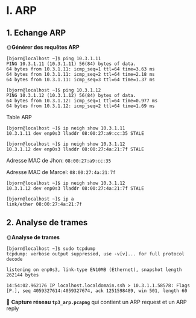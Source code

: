 # I. ARP

## 1. Echange ARP

🌞**Générer des requêtes ARP**
```
[bjorn@localhost ~]$ ping 10.3.1.11
PING 10.3.1.11 (10.3.1.11) 56(84) bytes of data.
64 bytes from 10.3.1.11: icmp_seq=1 ttl=64 time=3.63 ms
64 bytes from 10.3.1.11: icmp_seq=2 ttl=64 time=2.18 ms
64 bytes from 10.3.1.11: icmp_seq=3 ttl=64 time=1.37 ms
```
```
[bjorn@localhost ~]$ ping 10.3.1.12
PING 10.3.1.12 (10.3.1.12) 56(84) bytes of data.
64 bytes from 10.3.1.12: icmp_seq=1 ttl=64 time=0.977 ms
64 bytes from 10.3.1.12: icmp_seq=2 ttl=64 time=1.69 ms
```
Table ARP
```
[bjorn@localhost ~]$ ip neigh show 10.3.1.11
10.3.1.11 dev enp0s3 lladdr 08:00:27:a9:cc:35 STALE
```
```
[bjorn@localhost ~]$ ip neigh show 10.3.1.12
10.3.1.12 dev enp0s3 lladdr 08:00:27:4a:21:7f STALE
```
Adresse MAC de Jhon: ```08:00:27:a9:cc:35```

Adresse MAC de Marcel: ```08:00:27:4a:21:7f```
```
[bjorn@localhost ~]$ ip neigh show 10.3.1.12
10.3.1.12 dev enp0s3 lladdr 08:00:27:4a:21:7f STALE
```
```
[bjorn@localhost ~]$ ip a
link/ether 08:00:27:4a:21:7f
```
## 2. Analyse de trames

🌞**Analyse de trames**
```
[bjorn@localhost ~]$ sudo tcpdump
tcpdump: verbose output suppressed, use -v[v]... for full protocol decode

listening on enp0s3, link-type EN10MB (Ethernet), snapshot length 262144 bytes

14:54:02.962176 IP localhost.localdomain.ssh > 10.3.1.1.58578: Flags [P.], seq 4059327614:4059327674, ack 1251598489, win 501, length 60
```

🦈 **Capture réseau `tp3_arp.pcapng`** qui contient un ARP request et un ARP reply
